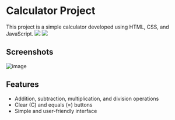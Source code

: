 # Calculator Project

This project is a simple calculator developed using HTML, CSS, and JavaScript.
![](https://img.shields.io/github/stars/refo0/calculator)
![](https://img.shields.io/github/forks/refo0/calculator)

## Screenshots

![image](https://github.com/ReFo0/calculator/assets/77904942/5160ecb7-72d8-4c8a-ba1a-844b2e2c1a4e)


## Features

- Addition, subtraction, multiplication, and division operations
- Clear (C) and equals (=) buttons
- Simple and user-friendly interface
